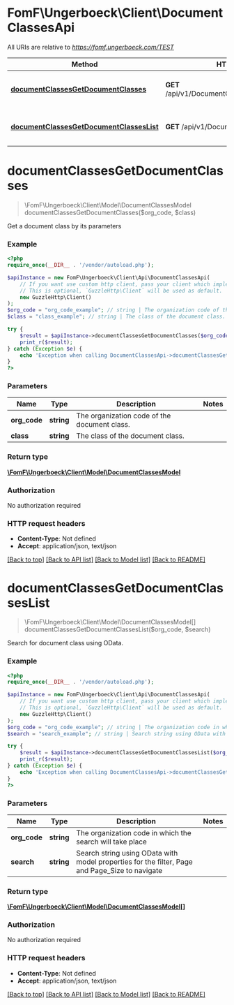 # FomF\Ungerboeck\Client\DocumentClassesApi

All URIs are relative to *https://fomf.ungerboeck.com/TEST*

Method | HTTP request | Description
------------- | ------------- | -------------
[**documentClassesGetDocumentClasses**](DocumentClassesApi.md#documentClassesGetDocumentClasses) | **GET** /api/v1/DocumentClasses/{OrgCode}/{Class} | Get a document class by its parameters
[**documentClassesGetDocumentClassesList**](DocumentClassesApi.md#documentClassesGetDocumentClassesList) | **GET** /api/v1/DocumentClasses/{OrgCode} | Search for document class using OData.


# **documentClassesGetDocumentClasses**
> \FomF\Ungerboeck\Client\Model\DocumentClassesModel documentClassesGetDocumentClasses($org_code, $class)

Get a document class by its parameters

### Example
```php
<?php
require_once(__DIR__ . '/vendor/autoload.php');

$apiInstance = new FomF\Ungerboeck\Client\Api\DocumentClassesApi(
    // If you want use custom http client, pass your client which implements `GuzzleHttp\ClientInterface`.
    // This is optional, `GuzzleHttp\Client` will be used as default.
    new GuzzleHttp\Client()
);
$org_code = "org_code_example"; // string | The organization code of the document class.
$class = "class_example"; // string | The class of the document class.

try {
    $result = $apiInstance->documentClassesGetDocumentClasses($org_code, $class);
    print_r($result);
} catch (Exception $e) {
    echo 'Exception when calling DocumentClassesApi->documentClassesGetDocumentClasses: ', $e->getMessage(), PHP_EOL;
}
?>
```

### Parameters

Name | Type | Description  | Notes
------------- | ------------- | ------------- | -------------
 **org_code** | **string**| The organization code of the document class. |
 **class** | **string**| The class of the document class. |

### Return type

[**\FomF\Ungerboeck\Client\Model\DocumentClassesModel**](../Model/DocumentClassesModel.md)

### Authorization

No authorization required

### HTTP request headers

 - **Content-Type**: Not defined
 - **Accept**: application/json, text/json

[[Back to top]](#) [[Back to API list]](../../README.md#documentation-for-api-endpoints) [[Back to Model list]](../../README.md#documentation-for-models) [[Back to README]](../../README.md)

# **documentClassesGetDocumentClassesList**
> \FomF\Ungerboeck\Client\Model\DocumentClassesModel[] documentClassesGetDocumentClassesList($org_code, $search)

Search for document class using OData.

### Example
```php
<?php
require_once(__DIR__ . '/vendor/autoload.php');

$apiInstance = new FomF\Ungerboeck\Client\Api\DocumentClassesApi(
    // If you want use custom http client, pass your client which implements `GuzzleHttp\ClientInterface`.
    // This is optional, `GuzzleHttp\Client` will be used as default.
    new GuzzleHttp\Client()
);
$org_code = "org_code_example"; // string | The organization code in which the search will take place
$search = "search_example"; // string | Search string using OData with model properties for the filter, Page and Page_Size to navigate

try {
    $result = $apiInstance->documentClassesGetDocumentClassesList($org_code, $search);
    print_r($result);
} catch (Exception $e) {
    echo 'Exception when calling DocumentClassesApi->documentClassesGetDocumentClassesList: ', $e->getMessage(), PHP_EOL;
}
?>
```

### Parameters

Name | Type | Description  | Notes
------------- | ------------- | ------------- | -------------
 **org_code** | **string**| The organization code in which the search will take place |
 **search** | **string**| Search string using OData with model properties for the filter, Page and Page_Size to navigate |

### Return type

[**\FomF\Ungerboeck\Client\Model\DocumentClassesModel[]**](../Model/DocumentClassesModel.md)

### Authorization

No authorization required

### HTTP request headers

 - **Content-Type**: Not defined
 - **Accept**: application/json, text/json

[[Back to top]](#) [[Back to API list]](../../README.md#documentation-for-api-endpoints) [[Back to Model list]](../../README.md#documentation-for-models) [[Back to README]](../../README.md)

